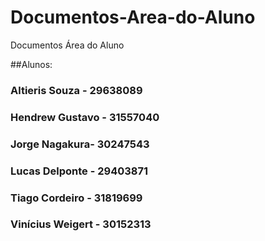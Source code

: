 # Documentos-Area-do-Aluno
Documentos Área do Aluno

##Alunos:
### Altieris Souza - 29638089 
### Hendrew Gustavo - 31557040
### Jorge Nagakura- 30247543
### Lucas Delponte - 29403871 
### Tiago Cordeiro - 31819699
### Vinícius Weigert - 30152313
